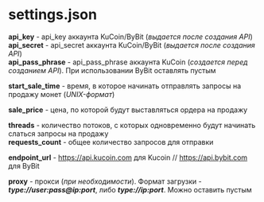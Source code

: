 # settings.json  
**api_key** - api_key аккаунта KuCoin/ByBit (_выдается после создания API_)  
**api_secret** - api_secret аккаунта KuCoin/ByBit (_выдается после создания API_)  
**api_pass_phrase** - api_pass_phrase аккаунта KuCoin (_создается перед созданием API_). При использовании ByBit оставлять пустым  

**start_sale_time** - время, в которое начинать отправлять запросы на продажу монет (_UNIX-формат_)  

**sale_price** - цена, по которой будут выставляться ордера на продажу

**threads** - количество потоков, с которых одновременно будут начинать слаться запросы на продажу  
**requests_count** - общее количество запросов для отправки  

**endpoint_url** - https://api.kucoin.com для Kucoin // https://api.bybit.com для ByBit


**proxy** - прокси (_при необходимости_). Формат загрузки - **_type://user:pass@ip:port_**, либо **_type://ip:port_**. Можно оставить пустым